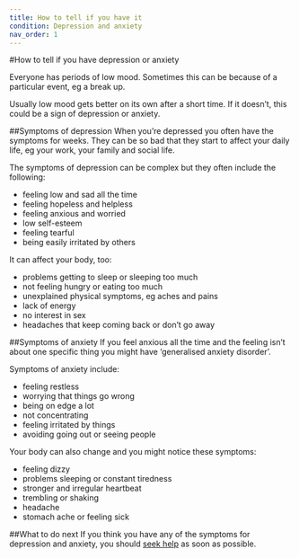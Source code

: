 ```yaml
---
title: How to tell if you have it
condition: Depression and anxiety
nav_order: 1
---
```


#How to tell if you have depression or anxiety

Everyone has periods of low mood. Sometimes this can be because of a particular event, eg a break up.

Usually low mood gets better on its own after a short time. If it doesn’t, this could be a sign of depression or anxiety.

##Symptoms of depression
When you’re depressed you often have the symptoms for weeks. They can be so bad that they start to affect your daily life, eg your work, your family and social life.

The symptoms of depression can be complex but they often include the following:

- feeling low and sad all the time
- feeling hopeless and helpless
- feeling anxious and worried
- low self-esteem
- feeling tearful
- being easily irritated by others

It can affect your body, too:

- problems getting to sleep or sleeping too much
- not feeling hungry or eating too much
- unexplained physical symptoms, eg aches and pains
- lack of energy
- no interest in sex
- headaches that keep coming back or don’t go away

##Symptoms of anxiety
If you feel anxious all the time and the feeling isn’t about one specific thing you might have ‘generalised anxiety disorder’.

Symptoms of anxiety include:

- feeling restless
- worrying that things go wrong
- being on edge a lot
- not concentrating
- feeling irritated by things
- avoiding going out or seeing people

Your body can also change and you might notice these symptoms:

- feeling dizzy
- problems sleeping or constant tiredness
- stronger and irregular heartbeat
- trembling or shaking
- headache
- stomach ache or feeling sick

##What to do next
If you think you have any of the symptoms for depression and anxiety, you should [seek help](/depression-and-anxiety/seeking-help) as soon as possible.
